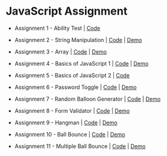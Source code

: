 # JavaScript Assignment

- Assignment 1 - Ability Test | [Code](https://github.com/Coderushnepal/RiyaMaharjan/tree/main/JavaScript/Assignment-1/Ability%20Test)
  
- Assignment 2 - String Manipulation | [Code](https://github.com/Coderushnepal/RiyaMaharjan/tree/main/JavaScript/Assignment-2) | [Demo](https://coderushnepal.github.io/RiyaMaharjan/JavaScript/Assignment-1/String%20Manipulation/)
  
- Assignment 3 - Array | [Code](https://github.com/Coderushnepal/RiyaMaharjan/tree/main/JavaScript/Assignment-1/Array) | [Demo](https://coderushnepal.github.io/RiyaMaharjan/JavaScript/Assignment-1/Array/)
  
- Assignment 4 - Basics of JavaScript 1 | [Code](https://github.com/Coderushnepal/RiyaMaharjan/tree/main/JavaScript/Assignment-1/Basic%20JavaScript) | [Demo](https://coderushnepal.github.io/RiyaMaharjan/JavaScript/Assignment-1/Basic%20JavaScript/)
  
- Assignment 5 - Basics of JavaScript 2 | [Code](https://github.com/Coderushnepal/RiyaMaharjan/tree/main/JavaScript/Assignment-1/Basics%20of%20JavaScript-%20Day%202)
  
- Assignment 6 - Password Toggle | [Code](https://github.com/Coderushnepal/RiyaMaharjan/tree/main/JavaScript/Assignment-2) | [Demo](https://coderushnepal.github.io/RiyaMaharjan/JavaScript/Assignment-2/)
  
- Assignment 7 - Random Balloon Generator | [Code](https://github.com/Coderushnepal/RiyaMaharjan/tree/main/JavaScript/Assignment-3) | [Demo](https://coderushnepal.github.io/RiyaMaharjan/JavaScript/Assignment-3/)
  
- Assignment 8 - Form Validator | [Code](https://github.com/Coderushnepal/RiyaMaharjan/tree/main/JavaScript/Assignment-4) | [Demo](https://coderushnepal.github.io/RiyaMaharjan/JavaScript/Assignment-4/)

- Assignment 9 - Hangman | [Code](https://github.com/Coderushnepal/RiyaMaharjan/tree/main/JavaScript/Assignment-5) | [Demo](https://coderushnepal.github.io/RiyaMaharjan/JavaScript/Assignment-5/)
  
- Assignment 10 - Ball Bounce | [Code](https://github.com/Coderushnepal/RiyaMaharjan/tree/main/JavaScript/Assignment-6) | [Demo](https://coderushnepal.github.io/RiyaMaharjan/JavaScript/Assignment-6/)
  
- Assignment 11 - Multiple Ball Bounce | [Code](https://github.com/Coderushnepal/RiyaMaharjan/tree/main/JavaScript/Assignment-7) | [Demo](https://coderushnepal.github.io/RiyaMaharjan/JavaScript/Assignment-7/)
